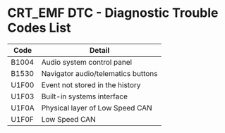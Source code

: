 # CRT_EMF DTC - Diagnostic Trouble Codes List

| Code | Detail |
| - | - |
| B1004 | Audio system control panel |
| B1530 | Navigator audio/telematics buttons |
| U1F00 | Event not stored in the history |
| U1F03 | Built-in systems interface |
| U1F0A | Physical layer of Low Speed CAN |
| U1F0F | Low Speed CAN |
